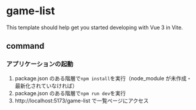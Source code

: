 # game-list

This template should help get you started developing with Vue 3 in Vite.

## command

### アプリケーションの起動

1. package.json のある階層で`npm install`を実行（node_module が未作成・最新化されていなければ）
2. package.json のある階層で`npm run dev`を実行
3. http://localhost:5173/game-list で一覧ページにアクセス
